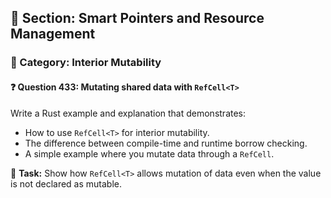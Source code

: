 ## 📘 Section: Smart Pointers and Resource Management  
### 🔹 Category: Interior Mutability  
#### ❓ Question 433: Mutating shared data with `RefCell<T>`

Write a Rust example and explanation that demonstrates:

- How to use `RefCell<T>` for interior mutability.
- The difference between compile-time and runtime borrow checking.
- A simple example where you mutate data through a `RefCell`.

🔧 **Task:** Show how `RefCell<T>` allows mutation of data even when the value is not declared as mutable.
